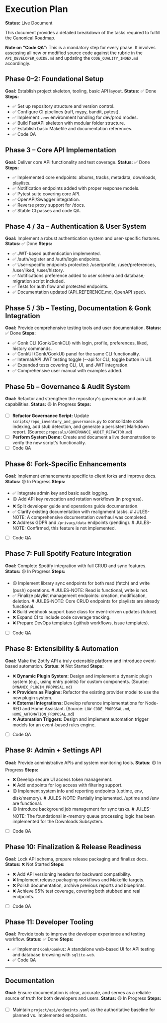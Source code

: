 <!-- ID: DOC-005 -->
# Execution Plan

**Status:** Live Document

This document provides a detailed breakdown of the tasks required to fulfill the [Canonical Roadmap](./ROADMAP.md).

**Note on "Code QA":** This is a mandatory step for every phase. It involves assessing all new or modified source code against the rubric in the `API_DEVELOPER_GUIDE.md` and updating the `CODE_QUALITY_INDEX.md` accordingly.

## Phase 0–2: Foundational Setup
**Goal:** Establish project skeleton, tooling, basic API layout.
**Status:** ✅ Done
**Steps:**
- ✅ Set up repository structure and version control.
- ✅ Configure CI pipelines (ruff, mypy, bandit, pytest).
- ✅ Implement `.env` environment handling for dev/prod modes.
- ✅ Build FastAPI skeleton with modular folder structure.
- ✅ Establish basic Makefile and documentation references.
- ✅ Code QA

## Phase 3 – Core API Implementation
**Goal:** Deliver core API functionality and test coverage.
**Status:** ✅ Done
**Steps:**
- ✅ Implemented core endpoints: albums, tracks, metadata, downloads, playlists.
- ✅ Notification endpoints added with proper response models.
- ✅ Pytest suite covering core API.
- ✅ OpenAPI/Swagger integration.
- ✅ Reverse proxy support for /docs.
- ✅ Stable CI passes and code QA.

## Phase 4 / 3a – Authentication & User System
**Goal:** Implement a robust authentication system and user-specific features.
**Status:** ✅ Done
**Steps:**
- ✅ JWT-based authentication implemented.
- ✅ /auth/register and /auth/login endpoints.
- ✅ User-specific endpoints protected: /user/profile, /user/preferences, /user/liked, /user/history.
- ✅ Notifications preference added to user schema and database; migration script included.
- ✅ Tests for auth flow and protected endpoints.
- ✅ Documentation updated (API_REFERENCE.md, OpenAPI spec).

## Phase 5 / 3b – Testing, Documentation & Gonk Integration
**Goal:** Provide comprehensive testing tools and user documentation.
**Status:** ✅ Done
**Steps:**
- ✅ Gonk CLI (Gonk/GonkCLI) with login, profile, preferences, liked, history commands.
- ✅ GonkUI (Gonk/GonkUI) panel for the same CLI functionality.
- ✅ Internal/API JWT testing toggle (--api for CLI, toggle button in UI).
- ✅ Expanded tests covering CLI, UI, and JWT integration.
- ✅ Comprehensive user manual with examples added.

## Phase 5b – Governance & Audit System
**Goal:** Refactor and strengthen the repository's governance and audit capabilities.
**Status:** 🟡 In Progress
**Steps:**
- [ ] **Refactor Governance Script:** Update `scripts/repo_inventory_and_governance.py` to consolidate code indexing, add stub detection, and generate a persistent Markdown report. (Source: `proposals/GOVERNANCE_AUDIT_REFACTOR.md`)
- [ ] **Perform System Demo:** Create and document a live demonstration to verify the new script's functionality.
- [ ] Code QA

## Phase 6: Fork-Specific Enhancements
**Goal:** Implement enhancements specific to client forks and improve docs.
**Status:** 🟡 In Progress
**Steps:**
- ✅ Integrate admin key and basic audit logging.
- 🟡 Add API key revocation and rotation workflows (in progress).
- ❌ Split developer guide and operations guide documentation.
- ✅ Clarify existing documentation with realignment tasks. # JULES-NOTE: A comprehensive documentation overhaul was completed.
- ❌ Address GDPR and `/privacy/data` endpoints (pending). # JULES-NOTE: Confirmed, this feature is not implemented.
- [ ] Code QA

## Phase 7: Full Spotify Feature Integration
**Goal:** Complete Spotify integration with full CRUD and sync features.
**Status:** 🟡 In Progress
**Steps:**
- 🟡 Implement library sync endpoints for both read (fetch) and write (push) operations. # JULES-NOTE: Read is functional, write is not.
- ✅ Finalize playlist management endpoints: creation, modification, deletion. # JULES-NOTE: Core CRUD endpoints for playlists are already functional.
- ❌ Build webhook support base class for event-driven updates (future).
- ❌ Expand CI to include code coverage tracking.
- ❌ Prepare DevOps templates (.github workflows, issue templates).
- [ ] Code QA

## Phase 8: Extensibility & Automation
**Goal:** Make the Zotify API a truly extensible platform and introduce event-based automation.
**Status:** ❌ Not Started
**Steps:**
- ❌ **Dynamic Plugin System:** Design and implement a dynamic plugin system (e.g., using entry points) for custom components. (Source: `DYNAMIC_PLUGIN_PROPOSAL.md`)
- ❌ **Providers as Plugins:** Refactor the existing provider model to use the new plugin system.
- ❌ **External Integrations:** Develop reference implementations for Node-RED and Home Assistant. (Source: `LOW_CODE_PROPOSAL.md`, `HOME_AUTOMATION_PROPOSAL.md`)
- ❌ **Automation Triggers:** Design and implement automation trigger models for an event-based rules engine.
- [ ] Code QA

## Phase 9: Admin + Settings API
**Goal:** Provide administrative APIs and system monitoring tools.
**Status:** 🟡 In Progress
**Steps:**
- ❌ Develop secure UI access token management.
- ❌ Add endpoints for log access with filtering support.
- 🟡 Implement system info and reporting endpoints (uptime, env, disk/memory). # JULES-NOTE: Partially implemented. /uptime and /env are functional.
- 🟡 Introduce background job management for sync tasks. # JULES-NOTE: The foundational in-memory queue processing logic has been implemented for the Downloads Subsystem.
- [ ] Code QA

## Phase 10: Finalization & Release Readiness
**Goal:** Lock API schema, prepare release packaging and finalize docs.
**Status:** ❌ Not Started
**Steps:**
- ❌ Add API versioning headers for backward compatibility.
- ❌ Implement release packaging workflows and Makefile targets.
- ❌ Polish documentation, archive previous reports and blueprints.
- ❌ Achieve 95% test coverage, covering both stubbed and real endpoints.
- [ ] Code QA

## Phase 11: Developer Tooling
**Goal:** Provide tools to improve the developer experience and testing workflow.
**Status:** ✅ Done
**Steps:**
- ✅ Implement `Gonk/GonkUI`: A standalone web-based UI for API testing and database browsing with `sqlite-web`.
- ✅ Code QA

---

## Documentation

**Goal:** Ensure documentation is clear, accurate, and serves as a reliable source of truth for both developers and users.
**Status:** 🟡 In Progress
**Steps:**
- [ ] Maintain `project/api/endpoints.yaml` as the authoritative baseline for planned vs. implemented endpoints.
